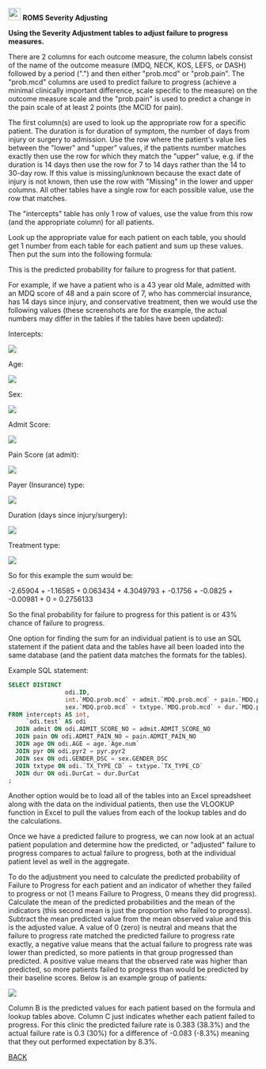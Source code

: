 <img src="docs/keet-logo-color-white.png" height="25"/> **ROMS Severity Adjusting**

**Using the Severity Adjustment tables to adjust failure to progress measures.**

There are 2 columns for each outcome measure, the column labels consist of the name of the outcome measure (MDQ, NECK, KOS, LEFS, or DASH) followed by a period (&quot;.&quot;) and then either &quot;prob.mcd&quot; or &quot;prob.pain&quot;. The &quot;prob.mcd&quot; columns are used to predict failure to progress (achieve a minimal clinically important difference, scale specific to the measure) on the outcome measure scale and the &quot;prob.pain&quot; is used to predict a change in the pain scale of at least 2 points (the MCID for pain).

The first column(s) are used to look up the appropriate row for a specific patient. The duration is for duration of symptom, the number of days from injury or surgery to admission. Use the row where the patient&#39;s value lies between the &quot;lower&quot; and &quot;upper&quot; values, if the patients number matches exactly then use the row for which they match the &quot;upper&quot; value, e.g. if the duration is 14 days then use the row for 7 to 14 days rather than the 14 to 30-day row. If this value is missing/unknown because the exact date of injury is not known, then use the row with &quot;Missing&quot; in the lower and upper columns. All other tables have a single row for each possible value, use the row that matches.

The &quot;intercepts&quot; table has only 1 row of values, use the value from this row (and the appropriate column) for all patients.

Look up the appropriate value for each patient on each table, you should get 1 number from each table for each patient and sum up these values. Then put the sum into the following formula:

This is the predicted probability for failure to progress for that patient.

For example, if we have a patient who is a 43 year old Male, admitted with an MDQ score of 48 and a pain score of 7, who has commercial insurance, has 14 days since injury, and conservative treatment, then we would use the following values (these screenshots are for the example, the actual numbers may differ in the tables if the tables have been updated):

Intercepts:

![](/docs/intercepts.png)

Age:

![](/docs/age.png)

Sex:

![](/docs/gender.png)

Admit Score:

![](/docs/admit_score.png)

Pain Score (at admit):

![](/docs/admit_pain.png)

Payer (Insurance) type:

![](/docs/payer.png)

Duration (days since injury/surgery):

![](/docs/duration.png)

Treatment type:

![](/docs/treatment.png)

So for this example the sum would be:

-2.65904 + -1.16585 + 0.063434 + 4.3049793 + -0.1756 + -0.0825 + -0.00981 + 0 = 0.2756133

So the final probability for failure to progress for this patient is or 43% chance of failure to progress.

One option for finding the sum for an individual patient is to use an SQL statement if the patient data and the tables have all been loaded into the same database (and the patient data matches the formats for the tables).

Example SQL statement:

```sql
SELECT DISTINCT
                odi.ID,
                int.`MDQ.prob.mcd` + admit.`MDQ.prob.mcd` + pain.`MDQ.prob.mcd` + age.`MDQ.prob.mcd` + pyr.`MDQ.prob.mcd` +
                sex.`MDQ.prob.mcd` + txtype.`MDQ.prob.mcd` + dur.`MDQ.prob.mcd` AS `Predicted Score`
FROM intercepts AS int,
     `odi.test` AS odi
  JOIN admit ON odi.ADMIT_SCORE_NO = admit.ADMIT_SCORE_NO
  JOIN pain ON odi.ADMIT_PAIN_NO = pain.ADMIT_PAIN_NO
  JOIN age ON odi.AGE = age.`Age.num`
  JOIN pyr ON odi.pyr2 = pyr.pyr2
  JOIN sex ON odi.GENDER_DSC = sex.GENDER_DSC
  JOIN txtype ON odi.`TX_TYPE_CD` = txtype.`TX_TYPE_CD`
  JOIN dur ON odi.DurCat = dur.DurCat
;
```

Another option would be to load all of the tables into an Excel spreadsheet along with the data on the individual patients, then use the VLOOKUP function in Excel to pull the values from each of the lookup tables and do the calculations.

Once we have a predicted failure to progress, we can now look at an actual patient population and determine how the predicted, or &quot;adjusted&quot; failure to progress compares to actual failure to progress, both at the individual patient level as well in the aggregate.

To do the adjustment you need to calculate the predicted probability of Failure to Progress for each patient and an indicator of whether they failed to progress or not (1 means Failure to Progress, 0 means they did progress). Calculate the mean of the predicted probabilities and the mean of the indicators (this second mean is just the proportion who failed to progress). Subtract the mean predicted value from the mean observed value and this is the adjusted value. A value of 0 (zero) is neutral and means that the failure to progress rate matched the predicted failure to progress rate exactly, a negative value means that the actual failure to progress rate was lower than predicted, so more patients in that group progressed than predicted. A positive value means that the observed rate was higher than predicted, so more patients failed to progress than would be predicted by their baseline scores. Below is an example group of patients:

![](docs/patient_data.png)

Column B is the predicted values for each patient based on the formula and lookup tables above. Column C just indicates whether each patient failed to progress. For this clinic the predicted failure rate is 0.383 (38.3%) and the actual failure rate is 0.3 (30%) for a difference of -0.083 (-8.3%) meaning that they out performed expectation by 8.3%.

[BACK](../README.md)
